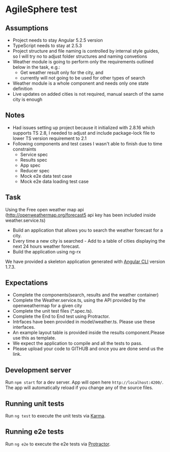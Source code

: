 # AgileSphere test

## Assumptions

- Project needs to stay Angular 5.2.5 version
- TypeScript needs to stay at 2.5.3
- Project structure and file naming is controlled by internal style guides, so I will try no to adjust folder structures and naming convetions
- Weather module is going to perform only the requirements outlined below in the task, e.g.:
  - Get weather result only for the city, and
  - currently will not going to be used for other types of search
- Weather module is a whole component and needs only one state definition
- Live updates on added cities is not required, manual search of the same city is enough

## Notes

- Had issues setting up project because it initialized with 2.8.16 which supports TS 2.8, I needed to adjust and include package-lock file to lower TS version requirement to 2.1
- Following components and test cases I wasn't able to finish due to time constraints
  - Service spec
  - Results spec
  - App spec
  - Reducer spec
  - Mock e2e data test case
  - Mock e2e data loading test case

## Task

Using the Free open weather map api (http://openweathermap.org/forecast5 api key has been included inside weather.service.ts)

- Build an application that allows you to search the weather forecast for a city.
- Every time a new city is searched - Add to a table of cities displaying the next 24 hours weather forecast.
- Build the application using ng-rx

We have provided a skeleton application generated with [Angular CLI](https://github.com/angular/angular-cli) version 1.7.3.

## Expectations

- Complete the components(search, results and the weather container)
- Complete the Weather.service.ts, using the API provided by the openweathermap for a given city
- Complete the unit test files (\*.spec.ts).
- Complete the End to End test using Protractor.
- Intrfaces have been provided in model/weather.ts. Please use these interfaces.
- An example layout table is provided inside the results component.Please use this as template.
- We expect the application to compile and all the tests to pass.
- Please upload your code to GITHUB and once you are done send us the link.

## Development server

Run `npm start` for a dev server. App will open here `http://localhost:4200/`. The app will automatically reload if you change any of the source files.

## Running unit tests

Run `ng test` to execute the unit tests via [Karma](https://karma-runner.github.io).

## Running e2e tests

Run `ng e2e` to execute the e2e tests via [Protractor](https://www.protractortest.org).
